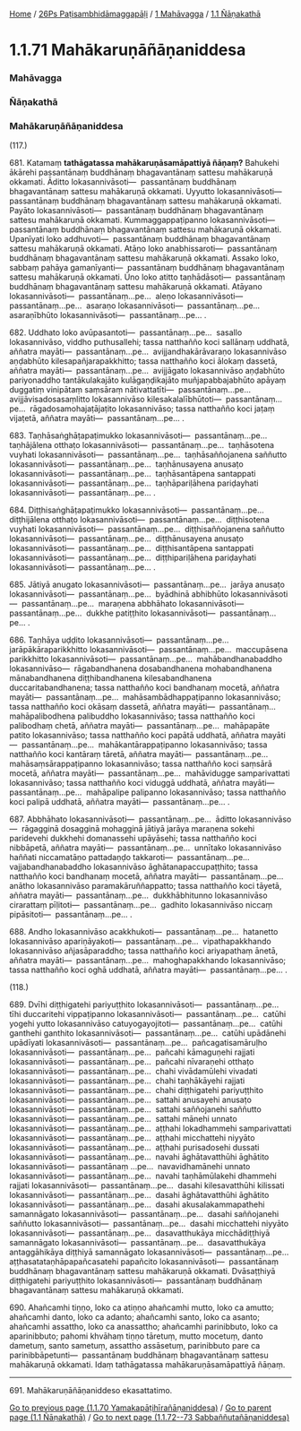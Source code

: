 
[Home](/) / [26Ps Paṭisambhidāmaggapāḷi](../../../26Ps.md) / [1 Mahāvagga](../../1.md) / [1.1 Ñāṇakathā](../1.1.md)

# 1.1.71 Mahākaruṇāñāṇaniddesa

### Mahāvagga

### Ñāṇakathā

### Mahākaruṇāñāṇaniddesa

(117.)

681\. Katamaṃ **tathāgatassa mahākaruṇāsamāpattiyā ñāṇaṃ?** Bahukehi ākārehi passantānaṃ buddhānaṃ bhagavantānaṃ sattesu mahākaruṇā okkamati. Āditto lokasannivāsoti—  passantānaṃ buddhānaṃ bhagavantānaṃ sattesu mahākaruṇā okkamati. Uyyutto lokasannivāsoti—  passantānaṃ buddhānaṃ bhagavantānaṃ sattesu mahākaruṇā okkamati. Payāto lokasannivāsoti—  passantānaṃ buddhānaṃ bhagavantānaṃ sattesu mahākaruṇā okkamati. Kummaggappaṭipanno lokasannivāsoti—  passantānaṃ buddhānaṃ bhagavantānaṃ sattesu mahākaruṇā okkamati. Upanīyati loko addhuvoti—  passantānaṃ buddhānaṃ bhagavantānaṃ sattesu mahākaruṇā okkamati. Atāṇo loko anabhissaroti—  passantānaṃ buddhānaṃ bhagavantānaṃ sattesu mahākaruṇā okkamati. Assako loko, sabbaṃ pahāya gamanīyanti—  passantānaṃ buddhānaṃ bhagavantānaṃ sattesu mahākaruṇā okkamati. Ūno loko atitto taṇhādāsoti—  passantānaṃ buddhānaṃ bhagavantānaṃ sattesu mahākaruṇā okkamati. Atāyano lokasannivāsoti—  passantānaṃ…pe…  aleṇo lokasannivāsoti—  passantānaṃ…pe…  asaraṇo lokasannivāsoti—  passantānaṃ…pe…  asaraṇībhūto lokasannivāsoti—  passantānaṃ…pe… .

682\. Uddhato loko avūpasantoti—  passantānaṃ…pe…  sasallo lokasannivāso, viddho puthusallehi; tassa natthañño koci sallānaṃ uddhatā, aññatra mayāti—  passantānaṃ…pe…  avijjandhakārāvaraṇo lokasannivāso aṇḍabhūto kilesapañjarapakkhitto; tassa natthañño koci ālokaṃ dassetā, aññatra mayāti—  passantānaṃ…pe…  avijjāgato lokasannivāso aṇḍabhūto pariyonaddho tantākulakajāto kulāgaṇḍikajāto muñjapabbajabhūto apāyaṃ duggatiṃ vinipātaṃ saṃsāraṃ nātivattatīti—  passantānaṃ…pe…  avijjāvisadosasaṃlitto lokasannivāso kilesakalalībhūtoti—  passantānaṃ…pe…  rāgadosamohajaṭājaṭito lokasannivāso; tassa natthañño koci jaṭaṃ vijaṭetā, aññatra mayāti—  passantānaṃ…pe… .

683\. Taṇhāsaṅghāṭapaṭimukko lokasannivāsoti—  passantānaṃ…pe…  taṇhājālena otthaṭo lokasannivāsoti—  passantānaṃ…pe…  taṇhāsotena vuyhati lokasannivāsoti—  passantānaṃ…pe…  taṇhāsaññojanena saññutto lokasannivāsoti—  passantānaṃ…pe…  taṇhānusayena anusaṭo lokasannivāsoti—  passantānaṃ…pe…  taṇhāsantāpena santappati lokasannivāsoti—  passantānaṃ…pe…  taṇhāpariḷāhena pariḍayhati lokasannivāsoti—  passantānaṃ…pe… .

684\. Diṭṭhisaṅghāṭapaṭimukko lokasannivāsoti—  passantānaṃ…pe…  diṭṭhijālena otthaṭo lokasannivāsoti—  passantānaṃ…pe…  diṭṭhisotena vuyhati lokasannivāsoti—  passantānaṃ…pe…  diṭṭhisaññojanena saññutto lokasannivāsoti—  passantānaṃ…pe…  diṭṭhānusayena anusaṭo lokasannivāsoti—  passantānaṃ…pe…  diṭṭhisantāpena santappati lokasannivāsoti—  passantānaṃ…pe…  diṭṭhipariḷāhena pariḍayhati lokasannivāsoti—  passantānaṃ…pe… .

685\. Jātiyā anugato lokasannivāsoti—  passantānaṃ…pe…  jarāya anusaṭo lokasannivāsoti—  passantānaṃ…pe…  byādhinā abhibhūto lokasannivāsoti—  passantānaṃ…pe…  maraṇena abbhāhato lokasannivāsoti—  passantānaṃ…pe…  dukkhe patiṭṭhito lokasannivāsoti—  passantānaṃ…pe… .

686\. Taṇhāya uḍḍito lokasannivāsoti—  passantānaṃ…pe…  jarāpākāraparikkhitto lokasannivāsoti—  passantānaṃ…pe…  maccupāsena parikkhitto lokasannivāsoti—  passantānaṃ…pe…  mahābandhanabaddho lokasannivāso—  rāgabandhanena dosabandhanena mohabandhanena mānabandhanena diṭṭhibandhanena kilesabandhanena duccaritabandhanena; tassa natthañño koci bandhanaṃ mocetā, aññatra mayāti—  passantānaṃ…pe…  mahāsambādhappaṭipanno lokasannivāso; tassa natthañño koci okāsaṃ dassetā, aññatra mayāti—  passantānaṃ…  mahāpalibodhena palibuddho lokasannivāso; tassa natthañño koci palibodhaṃ chetā, aññatra mayāti—  passantānaṃ…pe…  mahāpapāte patito lokasannivāso; tassa natthañño koci papātā uddhatā, aññatra mayāti—  passantānaṃ…pe…  mahākantārappaṭipanno lokasannivāso; tassa natthañño koci kantāraṃ tāretā, aññatra mayāti—  passantānaṃ…pe…  mahāsaṃsārappaṭipanno lokasannivāso; tassa natthañño koci saṃsārā mocetā, aññatra mayāti—  passantānaṃ…pe…  mahāvidugge samparivattati lokasannivāso; tassa natthañño koci viduggā uddhatā, aññatra mayāti—  passantānaṃ…pe…  mahāpalipe palipanno lokasannivāso; tassa natthañño koci palipā uddhatā, aññatra mayāti—  passantānaṃ…pe… .

687\. Abbhāhato lokasannivāsoti—  passantānaṃ…pe…  āditto lokasannivāso—  rāgagginā dosagginā mohagginā jātiyā jarāya maraṇena sokehi paridevehi dukkhehi domanassehi upāyāsehi; tassa natthañño koci nibbāpetā, aññatra mayāti—  passantānaṃ…pe…  unnītako lokasannivāso haññati niccamatāṇo pattadaṇḍo takkaroti—  passantānaṃ…pe…  vajjabandhanabaddho lokasannivāso āghātanapaccupaṭṭhito; tassa natthañño koci bandhanaṃ mocetā, aññatra mayāti—  passantānaṃ…pe…  anātho lokasannivāso paramakāruññappatto; tassa natthañño koci tāyetā, aññatra mayāti—  passantānaṃ…pe…  dukkhābhitunno lokasannivāso cirarattaṃ pīḷitoti—  passantānaṃ…pe…  gadhito lokasannivāso niccaṃ pipāsitoti—  passantānaṃ…pe… .

688\. Andho lokasannivāso acakkhukoti—  passantānaṃ…pe…  hatanetto lokasannivāso apariṇāyakoti—  passantānaṃ…pe…  vipathapakkhando lokasannivāso añjasāparaddho; tassa natthañño koci ariyapathaṃ ānetā, aññatra mayāti—  passantānaṃ…pe…  mahoghapakkhando lokasannivāso; tassa natthañño koci oghā uddhatā, aññatra mayāti—  passantānaṃ…pe… .

(118.)

689\. Dvīhi diṭṭhigatehi pariyuṭṭhito lokasannivāsoti—  passantānaṃ…pe…  tīhi duccaritehi vippaṭipanno lokasannivāsoti—  passantānaṃ…pe…  catūhi yogehi yutto lokasannivāso catuyogayojitoti—  passantānaṃ…pe…  catūhi ganthehi ganthito lokasannivāsoti—  passantānaṃ…pe…  catūhi upādānehi upādīyati lokasannivāsoti—  passantānaṃ…pe…  pañcagatisamāruḷho lokasannivāsoti—  passantānaṃ…pe…  pañcahi kāmaguṇehi rajjati lokasannivāsoti—  passantānaṃ…pe…  pañcahi nīvaraṇehi otthaṭo lokasannivāsoti—  passantānaṃ…pe…  chahi vivādamūlehi vivadati lokasannivāsoti—  passantānaṃ…pe…  chahi taṇhākāyehi rajjati lokasannivāsoti—  passantānaṃ…pe…  chahi diṭṭhigatehi pariyuṭṭhito lokasannivāsoti—  passantānaṃ…pe…  sattahi anusayehi anusaṭo lokasannivāsoti—  passantānaṃ…pe…  sattahi saññojanehi saññutto lokasannivāsoti—  passantānaṃ…pe…  sattahi mānehi unnato lokasannivāsoti—  passantānaṃ…pe…  aṭṭhahi lokadhammehi samparivattati lokasannivāsoti—  passantānaṃ…pe…  aṭṭhahi micchattehi niyyāto lokasannivāsoti—  passantānaṃ…pe…  aṭṭhahi purisadosehi dussati lokasannivāsoti—  passantānaṃ…pe…  navahi āghātavatthūhi āghātito lokasannivāsoti—  passantānaṃ …pe…  navavidhamānehi unnato lokasannivāsoti—  passantānaṃ…pe…  navahi taṇhāmūlakehi dhammehi rajjati lokasannivāsoti—  passantānaṃ…pe…  dasahi kilesavatthūhi kilissati lokasannivāsoti—  passantānaṃ…pe…  dasahi āghātavatthūhi āghātito lokasannivāsoti—  passantānaṃ…pe…  dasahi akusalakammapathehi samannāgato lokasannivāsoti—  passantānaṃ…pe…  dasahi saññojanehi saññutto lokasannivāsoti—  passantānaṃ…pe…  dasahi micchattehi niyyāto lokasannivāsoti—  passantānaṃ…pe…  dasavatthukāya micchādiṭṭhiyā samannāgato lokasannivāsoti—  passantānaṃ…pe…  dasavatthukāya antaggāhikāya diṭṭhiyā samannāgato lokasannivāsoti—  passantānaṃ…pe…  aṭṭhasatataṇhāpapañcasatehi papañcito lokasannivāsoti—  passantānaṃ buddhānaṃ bhagavantānaṃ sattesu mahākaruṇā okkamati. Dvāsaṭṭhiyā diṭṭhigatehi pariyuṭṭhito lokasannivāsoti—  passantānaṃ buddhānaṃ bhagavantānaṃ sattesu mahākaruṇā okkamati.

690\. Ahañcamhi tiṇṇo, loko ca atiṇṇo ahañcamhi mutto, loko ca amutto; ahañcamhi danto, loko ca adanto; ahañcamhi santo, loko ca asanto; ahañcamhi assattho, loko ca anassattho; ahañcamhi parinibbuto, loko ca aparinibbuto; pahomi khvāhaṃ tiṇṇo tāretuṃ, mutto mocetuṃ, danto dametuṃ, santo sametuṃ, assattho assāsetuṃ, parinibbuto pare ca parinibbāpetunti—  passantānaṃ buddhānaṃ bhagavantānaṃ sattesu mahākaruṇā okkamati. Idaṃ tathāgatassa mahākaruṇāsamāpattiyā ñāṇaṃ.

---

691\. Mahākaruṇāñāṇaniddeso ekasattatimo.



[Go to previous page (1.1.70 Yamakapāṭihīrañāṇaniddesa)](1.1.70.md) / [Go to parent page (1.1 Ñāṇakathā)](../1.1.md) / [Go to next page (1.1.72--73 Sabbaññutañāṇaniddesa)](1.1.72--73.md)


